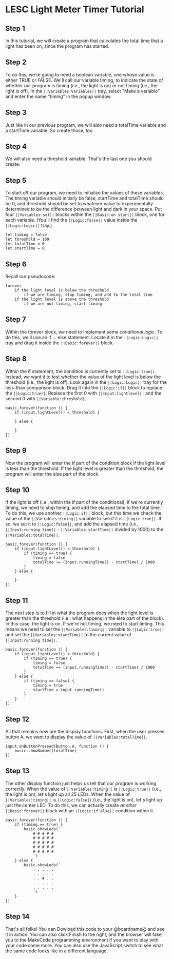 # LESC Light Meter Timer Tutorial

## Step 1

In this tutorial, we will create a program that calculates the total time that a light has been on, since the program has started. 

## Step 2

To do this, we're going to need a boolean variable, one whose value is either TRUE or FALSE. We'll call our variable timing, to indicate the state of whether our program is timing (i.e., the light is on) or not timing (i.e., the light is off). In the ``||Variables:Variables||`` tray, select "Make a variable" and enter the name "timing" in the popup window.

## Step 3

Just like in our previous program, we will also need a totalTime variable and a startTime variable. So create those, too. 


## Step 4

We will also need a threshold variable. That's the last one you should create.

## Step 5

To start off our program, we need to initialize the values of these variables. The timing variable should initially be false, startTime and totalTime should be 0, and threshold should be set to whatever value to experimentally determined to be the difference between light and dark in your space. Put four ``||Variables:set||`` blocks within the ``||Basic:on start||`` block, one for each variable. (You'll find the ``||Logic:false||`` value inside the ``||Logic:Logic||`` tray.)

```blocks
let timing = false
let threshold = 100
let totalTime = 0
let startTime = 0
```

## Step 6

Recall our pseudocode:

    forever  
        if the light level is below the threshold  
            if we are timing, stop timing, and add to the total time  
        if the light level is above the threshold  
            if we are not timing, start timing  
        
## Step 7

Within the forever block, we need to implement some *conditional logic*. To do this, we'll use an if ... else statement. Locate it in the ``||Logic:Logic||`` tray and drag it inside the ``||Basic:forever||`` block.


## Step 8

Within the if statement, the condition is currently set to ``||Logic:true||``. Instead, we want it to test whether the value of the light level is below the threshold (i.e., the light is off). Look again in the ``||Logic:Logic||`` tray for the less-than comparison block. Drag it into the ``||Logic:if||`` block to replace the ``||Logic:true||``. Replace the first 0 with ``||Input:lightlevel||`` and the second 0 with ``||Variable:threshold||``.

```blocks
basic.forever(function () {
    if (input.lightLevel() < threshold) {

    } else {
    
    }
})
```

## Step 9 

Now the program will enter the if part of the condition block if the light level is less than the threshold. If the light level is greater than the threshold, the program will enter the else part of the block.

## Step 10

If the light is off (i.e., within the if part of the conditional), if we're currently timing, we need to stop timing, and add the elapsed time to the total time. To do this, we use another ``||Logic:if||`` block, but this time we check the value of the ``||Variables:timing||`` variable to see if it is ``||Logic:true||``. If so, we set it to ``||Logic:false||``, and add the elapsed time (i.e., ``||Input:running time||`` - ``||Variables:startTime||`` divided by 1000) to the ``||Variables:totalTime||``. 

```blocks
basic.forever(function () {
    if (input.lightLevel() < threshold) {
        if (timing == true) {
            timing = false
            totalTime += (input.runningTime() - startTime) / 1000
        }
    } else {
    
    }
})
```

## Step 11

The next step is to fill in what the program does when the light level is greater than the threshold (i.e., what happens in the else part of the block). In this case, the light is on. If we're not timing, we need to start timing. This means we need to set the ``||Variables:timing||`` variable to ``||Logic:true||`` and set the ``||Variables:startTime||`` to the current value of ``||Input:running time||``.

```blocks
basic.forever(function () {
    if (input.lightLevel() < threshold) {
        if (timing == true) {
            timing = false
            totalTime += (input.runningTime() - startTime) / 1000
        }
    } else {
        if (timing == false) {
            timing = true
            startTime = input.runningTime()
        }
    }
})
```

## Step 12

All that remains now are the display functions. First, when the user presses button A, we want to display the value of ``||Variables:totalTime||``.

```blocks
input.onButtonPressed(Button.A, function () {
    basic.showNumber(totalTime)
})
```

## Step 13

The other display function just helps us tell that our program is working correctly. When the value of ``||Variables:timing||`` is ``||Logic:true||`` (i.e., the light is on), let's light up all 25 LEDs. When the value of ``||Variables:timing||`` is ``||Logic:false||`` (i.e., the light is on), let's light up just the center LED. To do this, we can actually create *another* ``||Basic:forever||`` block with an ``||Logic:if else||`` condition within it.

```blocks
basic.forever(function () {
    if (timing == true) {
        basic.showLeds(`
            # # # # #
            # # # # #
            # # # # #
            # # # # #
            # # # # #
            `)
    } else {
        basic.showLeds(`
            . . . . .
            . . . . .
            . . # . .
            . . . . .
            . . . . .
            `)
    }
})
```

## Step 14

That's all folks! You can Dowload this code to your @boardname@ and see it in action. You can also click Finish to the right, and the browser will take you to the MakeCode programming environment if you want to play with your code some more. You can also use the JavaScript switch to see what the same code looks like in a different language.
